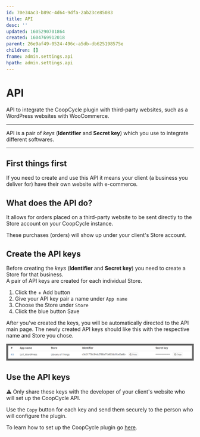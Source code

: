 ```yaml
---
id: 70e34ac3-b89c-4d64-9dfa-2ab23ce85083
title: API
desc: ''
updated: 1605290701864
created: 1604769912018
parent: 26e9af49-0524-496c-a5db-db625198575e
children: []
fname: admin.settings.api
hpath: admin.settings.api
---
```

<!-- CSS -->

<link rel="stylesheet" href="https://cdn.jsdelivr.net/npm/bootstrap@4.5.3/dist/css/bootstrap.min.css" integrity="sha384-TX8t27EcRE3e/ihU7zmQxVncDAy5uIKz4rEkgIXeMed4M0jlfIDPvg6uqKI2xXr2" crossorigin="anonymous">
<!-- jQuery and JS bundle w/ Popper.js -->
<script src="https://code.jquery.com/jquery-3.5.1.slim.min.js" integrity="sha384-DfXdz2htPH0lsSSs5nCTpuj/zy4C+OGpamoFVy38MVBnE+IbbVYUew+OrCXaRkfj" crossorigin="anonymous"></script>
<script src="https://cdn.jsdelivr.net/npm/bootstrap@4.5.3/dist/js/bootstrap.bundle.min.js" integrity="sha384-ho+j7jyWK8fNQe+A12Hb8AhRq26LrZ/JpcUGGOn+Y7RsweNrtN/tE3MoK7ZeZDyx" crossorigin="anonymous"></script>
<!-- Font Awesome -->
<script src="https://kit.fontawesome.com/489c6dd9c4.js" crossorigin="anonymous"></script>

# API

<div class="alert alert-info" role="alert">
API to integrate the CoopCycle plugin with third-party websites, such as a WordPress websites with WooCommerce.
<hr><p class="mb-0">API is a pair of <em>keys</em> (<strong>Identifier</strong> and <strong>Secret key</strong>) which you use to integrate different softwares.</p>
</div>

* * *

## First things first

If you need to create and use this API it means your client (a business you deliver for) have their own website with e-commerce.

## What does the API do?

It allows for orders placed on a third-party website to be sent directly to the Store account on your CoopCycle instance.

These purchases (orders) will show up under your client's Store account.

## Create the API keys

<div class="alert alert-warning" role="alert">
Before creating the <em>keys</em> (<strong>Identifier</strong> and <strong>Secret key</strong>) you need to create a Store for that business.
</div>

<div class="alert alert-info" role="alert">
A pair of API keys are created for each individual Store.
</div>

1. Click the <span class="badge badge-success">+ Add</span> button
2. Give your API key pair a name under `App name`
3. Choose the Store under `Store`
4. Click the blue button <span class="badge badge-primary">Save</span>

After you've created the keys, you will be automatically directed to the API main page. The newly created API keys should like this with the respective name and Store you chose.

![](/assets/images/2020-11-07-20-21-25.png)

## Use the API keys

<div class="alert alert-danger" role="alert">
⚠️ Only share these keys with the developer of your client's website who will set up the CoopCycle API.
</div>

Use the <i class="fa fa-copy"></i> `Copy` button for each key and send them securely to the person who will configure the plugin.

To learn how to set up the CoopCycle plugin go [here](<>).

